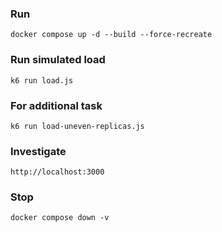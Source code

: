 ### Run

```shell
docker compose up -d --build --force-recreate 
```

### Run simulated load
```shell
k6 run load.js
```

### For additional task
```shell
k6 run load-uneven-replicas.js
```

### Investigate
```
http://localhost:3000
```

### Stop

```shell
docker compose down -v
```